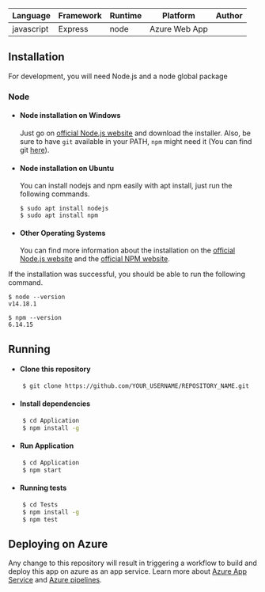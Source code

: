 Language| Framework | Runtime | Platform | Author |
| --------| -------- | -------- |--------|--------|
javascript| Express | node | Azure Web App| |

## Installation

For development, you will need Node.js and a node global package

### Node
- #### Node installation on Windows

  Just go on [official Node.js website](https://nodejs.org/) and download the installer.
Also, be sure to have `git` available in your PATH, `npm` might need it (You can find git [here](https://git-scm.com/)).

- #### Node installation on Ubuntu

  You can install nodejs and npm easily with apt install, just run the following commands.

      $ sudo apt install nodejs
      $ sudo apt install npm

- #### Other Operating Systems
  You can find more information about the installation on the [official Node.js website](https://nodejs.org/) and the [official NPM website](https://npmjs.org/).

If the installation was successful, you should be able to run the following command.

    $ node --version
    v14.18.1

    $ npm --version
    6.14.15

## Running

 - #### Clone this repository  

```bash
    $ git clone https://github.com/YOUR_USERNAME/REPOSITORY_NAME.git
```

- #### Install dependencies
```bash
    $ cd Application
    $ npm install -g
```
- #### Run Application
```bash
    $ cd Application
    $ npm start
```
- #### Running tests
```bash
    $ cd Tests
    $ npm install -g
    $ npm test
```

## Deploying on Azure

Any change to this repository will result in triggering a workflow to build and deploy this app on azure as an app service. Learn more about [Azure App Service](https://docs.microsoft.com/en-us/azure/app-service/) and [Azure pipelines](https://docs.microsoft.com/en-us/azure/devops/pipelines/get-started/pipelines-get-started?view=azure-devops).


